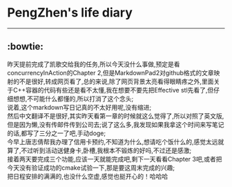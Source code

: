 # PengZhen's life diary
---
:bowtie:
---
  昨天提前完成了凯歌交给我的任务,所以今天没什么事做,预定是看concurrencyInAction的Chapter 2,但是MarkdownPad2对github格式的文章映射的不是很好,转成网页看了,总的来说,除了网页背景太亮看得眼睛疼之外,里面关于C++容器的代码有些还是看不太懂,我在想要不要先把Effective stl先看了,但仔细想想,不可能什么都懂的,所以打消了这个念头;  
  说着,这个markdown写日记真的不太好用呢,没有缩进;  
  然后中文翻译不是很好,其实昨天看第一章的时候就这么觉得了,所以对照了英文版,但是因为懒,没有传邮件传到公司去;说了这么多,我发现如果我拿这个时间来写笔记的话,都写了三分之一了吧,手动doge;  
  今早上唐志倩帮我办理了信用卡预约,不知道为什么,想请吃个饭什么的,感觉太远就算了,不过听到活动送健身卡,卧槽,我根本不锻炼的好吗,不过还是感激;  
  接着两天要完成三个功能,应该一天就能完成吧,剩下一天看看Chapter 3吧,或者把今天没有验证成功的cmake试验一下,那是要这周末完成的兴趣;  
  把日程安排的满满的,也没什么空虚,感觉也挺开心的！哈哈哈
